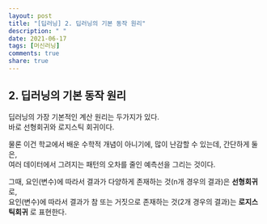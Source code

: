 ```yaml
---
layout: post
title: "[딥러닝] 2. 딥러닝의 기본 동작 원리"
description: " "
date: 2021-06-17
tags: [머신러닝]
comments: true
share: true
---
```


## 2. 딥러닝의 기본 동작 원리

딥러닝의 가장 기본적인 계산 원리는 두가지가 있다.  
바로 선형회귀와 로지스틱 회귀이다.  

물론 이건 학교에서 배운 수학적 개념이 아니기에, 많이 난감할 수 있는데, 간단하게 둘은,   
여러 데이터에서 그려지는 패턴의 오차를 줄인 예측선을 그리는 것이다.

그때, 요인(변수)에 따라서 결과가 다양하게 존재하는 것(n개 경우의 결과)은 **선형회귀** 로,  
요인(변수)에 따라서 결과가 참 또는 거짓으로 존재하는 것(2개 경우의 결과)는 **로지스틱회귀** 로 표현한다.
